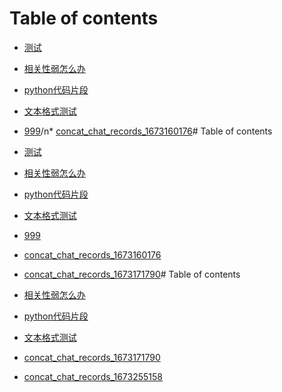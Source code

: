 # Table of contents

* [测试](README.md)
* [相关性弱怎么办](xiang-guan-xing-ruo-zen-mo-ban.md)
* [python代码片段](python_coding.md)
* [文本格式测试](test.txt)
* [999](concat_chat_records_999.md)/n* [concat_chat_records_1673160176](concat_chat_records_1673160176.md )# Table of contents

* [测试](README.md)
* [相关性弱怎么办](xiang-guan-xing-ruo-zen-mo-ban.md)
* [python代码片段](python_coding.md)
* [文本格式测试](test.txt)
* [999](concat_chat_records_999.md)
* [concat_chat_records_1673160176](concat_chat_records_1673160176.md )

* [concat_chat_records_1673171790](concat_chat_records_1673171790.md )# Table of contents

* [相关性弱怎么办](README.md)
* [python代码片段](python\_coding.md)
* [文本格式测试](wen-ben-ge-shi-ce-shi.md)
* [concat\_chat\_records\_1673171790](concat\_chat\_records\_1673171790.md)

* [concat_chat_records_1673255158](concat_chat_records_1673255158.md )